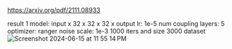 https://arxiv.org/pdf/2111.08933

result 1
model: input x 32 x 32 x 32 x output
lr: 1e-5
num coupling layers: 5
optimizer: ranger
noise scale: 1e-3
1000 iters and size 3000 dataset
![Screenshot 2024-06-15 at 11 55 14 PM](https://github.com/HenryChen4/normalizing_flow_net/assets/71111859/38cc436d-393c-4442-a83f-cb0eef6bbf79)
